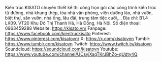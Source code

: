 Kiến trúc KISATO chuyên thiết kế thi công trọn gói các công trình kiến trúc từ đường, nhà khung thép, tòa nhà văn phòng, viện dưỡng lão, nhà vườn, biệt thự, sân vườn, nhà ống, lâu đài, trung tâm tiệc cưới....
Địa chỉ: B1.4 LK09. VT20 Khu Đô Thị Thanh Hà, Hà Đông, Hà Nội. 
Số điện thoại: 0963459288
Website: https://kisato.vn/
Fanpage: https://www.facebook.com/kientruckisato
Pinterest: https://www.pinterest.com/kisatovn/
X: https://x.com/kisatovnn
Tumblr: https://www.tumblr.com/kisatovn
Twitch: https://www.twitch.tv/kisatovn
Soundcloud: https://soundcloud.com/kisatovn
Youtube: https://www.youtube.com/channel/UCsyjXaqTKrJBhZo-qUdty4Q
